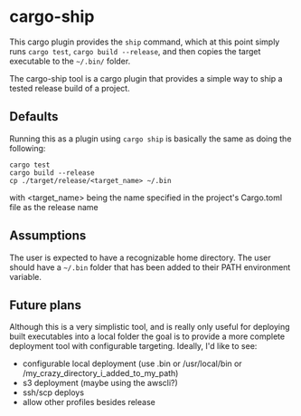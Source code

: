 # cargo-ship

This cargo plugin provides the `ship` command, which at this point simply
runs `cargo test`, `cargo build --release`, and then copies the target
executable to the `~/.bin/` folder.

The cargo-ship tool is a cargo plugin that provides a simple way to ship
a tested release build of a project.

## Defaults

Running this as a plugin using `cargo ship` is basically the same as doing the following:

```text
cargo test
cargo build --release
cp ./target/release/<target_name> ~/.bin
```

with <target_name> being the name specified in the project's Cargo.toml file as the release name

## Assumptions

The user is expected to have a recognizable home directory.
The user should have a `~/.bin` folder that has been added to their PATH environment variable.

## Future plans

Although this is a very simplistic tool, and is really only useful for deploying built executables into a local folder
the goal is to provide a more complete deployment tool with configurable targeting.
Ideally, I'd like to see:

- configurable local deployment (use .bin or /usr/local/bin or /my_crazy_directory_i_added_to_my_path)
- s3 deployment (maybe using the awscli?)
- ssh/scp deploys
- allow other profiles besides release


